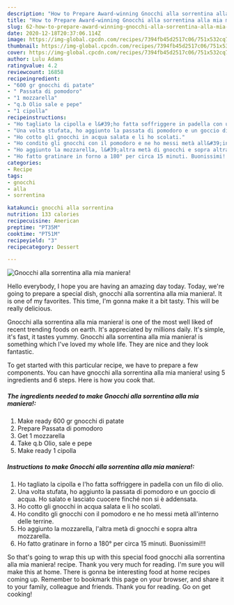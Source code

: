 ```yaml
---
description: "How to Prepare Award-winning Gnocchi alla sorrentina alla mia maniera!"
title: "How to Prepare Award-winning Gnocchi alla sorrentina alla mia maniera!"
slug: 62-how-to-prepare-award-winning-gnocchi-alla-sorrentina-alla-mia-maniera
date: 2020-12-18T20:37:06.114Z
image: https://img-global.cpcdn.com/recipes/7394fb45d2517c06/751x532cq70/gnocchi-alla-sorrentina-alla-mia-maniera-recipe-main-photo.jpg
thumbnail: https://img-global.cpcdn.com/recipes/7394fb45d2517c06/751x532cq70/gnocchi-alla-sorrentina-alla-mia-maniera-recipe-main-photo.jpg
cover: https://img-global.cpcdn.com/recipes/7394fb45d2517c06/751x532cq70/gnocchi-alla-sorrentina-alla-mia-maniera-recipe-main-photo.jpg
author: Lulu Adams
ratingvalue: 4.2
reviewcount: 16858
recipeingredient:
- "600 gr gnocchi di patate"
- " Passata di pomodoro"
- "1 mozzarella"
- "q.b Olio sale e pepe"
- "1 cipolla"
recipeinstructions:
- "Ho tagliato la cipolla e l&#39;ho fatta soffriggere in padella con un filo di olio."
- "Una volta stufata, ho aggiunto la passata di pomodoro e un goccio di acqua. Ho salato e lasciato cuocere finché non si è addensata."
- "Ho cotto gli gnocchi in acqua salata e li ho scolati."
- "Ho condito gli gnocchi con il pomodoro e ne ho messi metà all&#39;interno delle terrine."
- "Ho aggiunto la mozzarella, l&#39;altra metà di gnocchi e sopra altra mozzarella."
- "Ho fatto gratinare in forno a 180° per circa 15 minuti. Buonissimi!!!"
categories:
- Recipe
tags:
- gnocchi
- alla
- sorrentina

katakunci: gnocchi alla sorrentina 
nutrition: 133 calories
recipecuisine: American
preptime: "PT35M"
cooktime: "PT51M"
recipeyield: "3"
recipecategory: Dessert

---
```



![Gnocchi alla sorrentina alla mia maniera!](https://img-global.cpcdn.com/recipes/7394fb45d2517c06/751x532cq70/gnocchi-alla-sorrentina-alla-mia-maniera-recipe-main-photo.jpg)

Hello everybody, I hope you are having an amazing day today. Today, we're going to prepare a special dish, gnocchi alla sorrentina alla mia maniera!. It is one of my favorites. This time, I'm gonna make it a bit tasty. This will be really delicious.

Gnocchi alla sorrentina alla mia maniera! is one of the most well liked of recent trending foods on earth. It's appreciated by millions daily. It's simple, it's fast, it tastes yummy. Gnocchi alla sorrentina alla mia maniera! is something which I've loved my whole life. They are nice and they look fantastic.




To get started with this particular recipe, we have to prepare a few components. You can have gnocchi alla sorrentina alla mia maniera! using 5 ingredients and 6 steps. Here is how you cook that.

<!--inarticleads1-->

##### The ingredients needed to make Gnocchi alla sorrentina alla mia maniera!:

1. Make ready 600 gr gnocchi di patate
1. Prepare  Passata di pomodoro
1. Get 1 mozzarella
1. Take q.b Olio, sale e pepe
1. Make ready 1 cipolla




<!--inarticleads2-->

##### Instructions to make Gnocchi alla sorrentina alla mia maniera!:

1. Ho tagliato la cipolla e l&#39;ho fatta soffriggere in padella con un filo di olio.
1. Una volta stufata, ho aggiunto la passata di pomodoro e un goccio di acqua. Ho salato e lasciato cuocere finché non si è addensata.
1. Ho cotto gli gnocchi in acqua salata e li ho scolati.
1. Ho condito gli gnocchi con il pomodoro e ne ho messi metà all&#39;interno delle terrine.
1. Ho aggiunto la mozzarella, l&#39;altra metà di gnocchi e sopra altra mozzarella.
1. Ho fatto gratinare in forno a 180° per circa 15 minuti. Buonissimi!!!




So that's going to wrap this up with this special food gnocchi alla sorrentina alla mia maniera! recipe. Thank you very much for reading. I'm sure you will make this at home. There is gonna be interesting food at home recipes coming up. Remember to bookmark this page on your browser, and share it to your family, colleague and friends. Thank you for reading. Go on get cooking!
